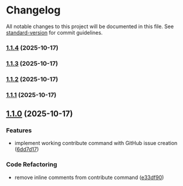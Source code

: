 # Changelog

All notable changes to this project will be documented in this file. See [standard-version](https://github.com/conventional-changelog/standard-version) for commit guidelines.

### [1.1.4](https://github.com/codewizwit/human-in-the-loop/compare/v1.1.3...v1.1.4) (2025-10-17)

### [1.1.3](https://github.com/codewizwit/human-in-the-loop/compare/v1.1.2...v1.1.3) (2025-10-17)

### [1.1.2](https://github.com/codewizwit/human-in-the-loop/compare/v1.1.1...v1.1.2) (2025-10-17)

### [1.1.1](https://github.com/codewizwit/human-in-the-loop/compare/v1.1.0...v1.1.1) (2025-10-17)

## [1.1.0](https://github.com/codewizwit/human-in-the-loop/compare/v1.0.10...v1.1.0) (2025-10-17)

### Features

- implement working contribute command with GitHub issue creation ([6dd7d17](https://github.com/codewizwit/human-in-the-loop/commit/6dd7d179f5a1503137b74caa6ffdab038ea87ae6))

### Code Refactoring

- remove inline comments from contribute command ([e33df90](https://github.com/codewizwit/human-in-the-loop/commit/e33df9058b4cead6708d6d3e88767f7d8cb97861))
